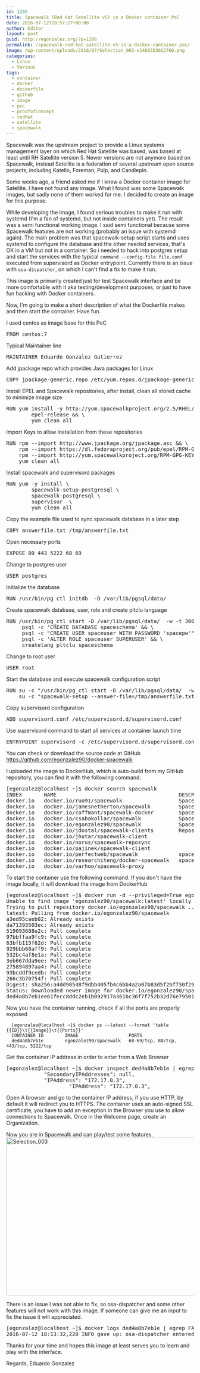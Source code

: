 ```yaml
---
id: 1286
title: Spacewalk (Red Hat Satellite v5) in a Docker container PoC
date: 2016-07-12T20:57:17+00:00
author: Editor
layout: post
guid: http://egonzalez.org/?p=1286
permalink: /spacewalk-red-hat-satellite-v5-in-a-docker-container-poc/
image: /wp-content/uploads/2016/07/Selection_003-e1468353022760.png
categories:
  - Linux
  - Various
tags:
  - container
  - docker
  - dockerfile
  - github
  - image
  - poc
  - proofofconcept
  - redhat
  - satellite
  - spacewalk
---
```

Spacewalk was the upstream project to provide a Linux systems management layer on which Red Hat Satellite was based, was based at least until RH Satellite version 5. Newer versions are not anymore based on Spacewalk, instead Satellite is a federation of several upstream open source projects, including Katello, Foreman, Pulp, and Candlepin.


Some weeks ago, a friend asked me if I knew a Docker container image for Satellite.
I have not found any image. What I found was some Spacewalk images, but sadly none of them worked for me.
I decided to create an image for this purpose.

While developing the image, I found serious troubles to make it run with systemd (I'm a fan of systemd, but not inside containers yet).
The result was a semi functional working image. I said semi functional because some Spacewalk features are not working (probably an issue with systemd again).
The main problem was that spacewalk-setup script starts and uses systemd to configure the database and the other needed services, that's OK in a VM but not in a container.
So i needed to hack into postgres setup and start the services with the typical <code>command --config-file file.conf</code> executed from supervisord as Docker entrypoint.
Currently there is an issue with <code>osa-dispatcher</code>, on which I can't find a fix to make it run.

This image is primarily created just for test Spacewalk interface and be more comfortable with it aka testing/development purposes, or just to have fun hacking with Docker containers. 

Now, I'm going to make a short description of what the Dockerfile makes and then start the container.
Have fun.

I used centos as image base for this PoC
<pre>
FROM centos:7 
</pre>
Typical Maintainer line
<pre>
MAINTAINER Eduardo Gonzalez Gutierrez <dabarren@gmail.com>
</pre>
Add jpackage repo which provides Java packages for Linux
<pre>
COPY jpackage-generic.repo /etc/yum.repos.d/jpackage-generic.repo
</pre>
Install EPEL and Spacewalk repositories, after install, clean all stored cache to minimize image size
<pre>
RUN yum install -y http://yum.spacewalkproject.org/2.5/RHEL/7/x86_64/spacewalk-repo-2.5-3.el7.noarch.rpm \
        epel-release && \
        yum clean all
</pre>
Import Keys to allow installation from these repositories
<pre>
RUN rpm --import http://www.jpackage.org/jpackage.asc && \
    rpm --import https://dl.fedoraproject.org/pub/epel/RPM-GPG-KEY-EPEL-7 && \
    rpm --import http://yum.spacewalkproject.org/RPM-GPG-KEY-spacewalk-2015 && \
    yum clean all
</pre>
Install spacewalk and supervisord packages
<pre>
RUN yum -y install \
        spacewalk-setup-postgresql \
        spacewalk-postgresql \
        supervisor  \
        yum clean all
</pre>
Copy the example file used to sync spacewalk database in a later step
<pre>
COPY answerfile.txt /tmp/answerfile.txt
</pre>
Open necessary ports
<pre>
EXPOSE 80 443 5222 68 69
</pre>
Change to postgres user
<pre>
USER postgres
</pre>
Initialize the database
<pre>
RUN /usr/bin/pg_ctl initdb  -D /var/lib/pgsql/data/
</pre>
Create spacewalk database, user, role and create pltclu language
<pre>
RUN /usr/bin/pg_ctl start -D /var/lib/pgsql/data/  -w -t 300 && \
     psql -c 'CREATE DATABASE spaceschema' && \
     psql -c "CREATE USER spaceuser WITH PASSWORD 'spacepw'" && \
     psql -c 'ALTER ROLE spaceuser SUPERUSER' && \
     createlang pltclu spaceschema
</pre>
Change to root user
<pre>
USER root
</pre>
Start the database and execute spacewalk configuration script
<pre>
RUN su -c "/usr/bin/pg_ctl start -D /var/lib/pgsql/data/  -w -t 300" postgres && \
    su -c "spacewalk-setup --answer-file=/tmp/answerfile.txt --skip-db-diskspace-check --skip-db-install" root ; exit 0
</pre>
Copy supervisord configuration
<pre>
ADD supervisord.conf /etc/supervisord.d/supervisord.conf
</pre>
Use supervisord command to start all services at container launch time
<pre>
ENTRYPOINT supervisord -c /etc/supervisord.d/supervisord.conf
</pre>
You can check or download the source code at GitHub <a href="https://github.com/egonzalez90/docker-spacewalk" target="_blank">https://github.com/egonzalez90/docker-spacewalk</a>

I uploaded the image to DockerHub, which is auto-build from my GitHub repository, you can find it with the following command.
<pre>
[egonzalez@localhost ~]$ docker search spacewalk
INDEX       NAME                                       DESCRIPTION                                     STARS     OFFICIAL   AUTOMATED
docker.io   docker.io/ruo91/spacewalk                  Spacewalk is an open source Linux systems ...   3                    [OK]
docker.io   docker.io/jamesnetherton/spacewalk         Spacewalk running under Docker                  1                    
docker.io   docker.io/coffmant/spacewalk-docker        Spacewalk                                       0                    [OK]
docker.io   docker.io/csabakollar/spacewalk            Spacewalk 2.4 in a CentOS6 container            0                    
docker.io   docker.io/egonzalez90/spacewalk            Spacewalk docker image                          0                    [OK]
docker.io   docker.io/jdostal/spacewalk-clients        Repository containing spacewalk-clients         0                    
docker.io   docker.io/jhutar/spacewalk-client                                                          0                    
docker.io   docker.io/norus/spacewalk-reposync                                                         0                    
docker.io   docker.io/pajinek/spacewalk-client                                                         0                    [OK]
docker.io   docker.io/perfectweb/spacewalk             spacewalk                                       0                    [OK]
docker.io   docker.io/researchiteng/docker-spacewalk   spacewalk is the open source version of Re...   0                    [OK]
docker.io   docker.io/varhoo/spacewalk-proxy                                                           0                    [OK]
</pre>
To start the container use the following command. If you don't have the image locally, it will download the image from DockerHub
<pre>
[egonzalez@localhost ~]$ docker run -d --privileged=True egonzalez90/spacewalk
Unable to find image 'egonzalez90/spacewalk:latest' locally
Trying to pull repository docker.io/egonzalez90/spacewalk ... 
latest: Pulling from docker.io/egonzalez90/spacewalk
a3ed95caeb02: Already exists 
da71393503ec: Already exists 
519093688e2c: Pull complete 
97bbffaa9fc9: Pull complete 
63bfb115f62d: Pull complete 
929bbb68aff9: Pull complete 
532bc4af8e1a: Pull complete 
3eb667dda9ee: Pull complete 
275894897aa4: Pull complete 
93bcddf9cedb: Pull complete 
266c3b70754f: Pull complete 
Digest: sha256:a4dd98548f9dbb405fb4c6bb4a2a07b83d5f2bf730f29f71913b72876b1a61ab
Status: Downloaded newer image for docker.io/egonzalez90/spacewalk:latest
ded4a8b7eb1ee61fecc8ddc2eb1b092917a361bc36f7f752b32d76e79501d70a
</pre>
Now you have the container running, check if all the ports are properly exposed

```
  [egonzalez@localhost ~]$ docker ps --latest --format 'table {{ID}}\t{{Image}}\t{{Ports}}'
  CONTAINER ID        IMAGE                   PORTS
  ded4a8b7eb1e        egonzalez90/spacewalk   68-69/tcp, 80/tcp, 443/tcp, 5222/tcp
```
Get the container IP address in order to enter from a Web Browser
<pre>
[egonzalez@localhost ~]$ docker inspect ded4a8b7eb1e | egrep IPAddress
            "SecondaryIPAddresses": null,
            "IPAddress": "172.17.0.3",
                    "IPAddress": "172.17.0.3",
</pre>
Open A browser and go to the container IP address, if you use HTTP, by default it will redirect you to HTTPS.
The container uses an auto-signed SSL certificate, you have to add an exception in the Browser you use to allow connections to Spacewalk.
Once in the Welcome page, create an Organization.

Now you are in Spacewalk and can play/test some features.
<img src="http://egonzalez.org/wp-content/uploads/2016/07/Selection_003-1024x483.png" alt="Selection_003" width="900" height="425" class="alignnone size-large wp-image-1287" />

There is an issue I was not able to fix, so osa-dispatcher and some other features will not work with this image.
If someone can give me an input to fix the issue it will appreciated.
<pre>
[egonzalez@localhost ~]$ docker logs ded4a8b7eb1e | egrep FATAL
2016-07-12 18:13:32,220 INFO gave up: osa-dispatcher entered FATAL state, too many start retries too quickly
</pre>


Thanks for your time and hopes this image at least serves you to learn and play with the interface.

Regards, Eduardo Gonzalez
